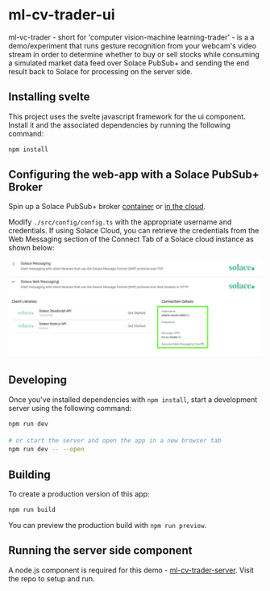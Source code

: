 # ml-cv-trader-ui

ml-vc-trader - short for 'computer vision-machine learning-trader' - is a a demo/experiment that
runs gesture recognition from your webcam's video stream in order to determine whether to buy or
sell stocks while consuming a simulated market data feed over Solace PubSub+ and sending the end
result back to Solace for processing on the server side.

## Installing svelte

This project uses the svelte javascript framework for the ui component. Install it and the associated dependencies by running the following command:

```bash
npm install
```

## Configuring the web-app with a Solace PubSub+ Broker

Spin up a Solace PubSub+ broker [container](https://solace.com/products/event-broker/software/getting-started/) or [in the cloud](https://docs.solace.com/Cloud/ggs_signup.htm).

Modify `./src/config/config.ts` with the appropriate username and credentials. If using Solace Cloud, you can retrieve the credentials from the Web Messaging section of the Connect Tab of a Solace cloud instance as shown below:

![Solace-WS](solace-ws-connection-example.png)


## Developing

Once you've installed dependencies with `npm install`, start a development server using the following command:

```bash
npm run dev

# or start the server and open the app in a new browser tab
npm run dev -- --open
```

## Building

To create a production version of this app:

```bash
npm run build
```

You can preview the production build with `npm run preview`.

## Running the server side component
A node.js component is required for this demo -  [ml-cv-trader-server](https://github.com/TKTheTechie/ml-cv-trader-server). Visit the repo to setup and run.